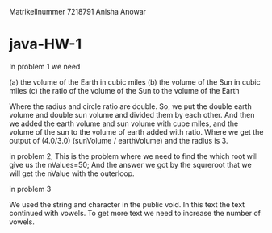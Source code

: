 Matrikellnummer 7218791
Anisha Anowar 
# java-HW-1

In problem 1 we need 
 
(a) the volume of the Earth in cubic miles 
(b) the volume of the Sun in cubic miles 
(c) the ratio of the volume of the Sun to the volume of the Earth 

 Where the radius and circle ratio are double. So, we put the double earth volume and double sun volume and divided them by each other. And then we added the earth volume and sun volume with cube miles, and the volume of the sun to the volume of earth added with ratio. Where we get the output of (4.0/3.0) (sunVolume / earthVolume) and the radius is 3. 
 
in problem 2, This is the problem where we need to find the which root will give us the nValues=50; 
And the answer we got by the squreroot that we will get the nValue with the outerloop.

in problem 3 

We used the string and character in the public void. In this text the text continued with vowels. To get more text we need to increase the number of vowels.
